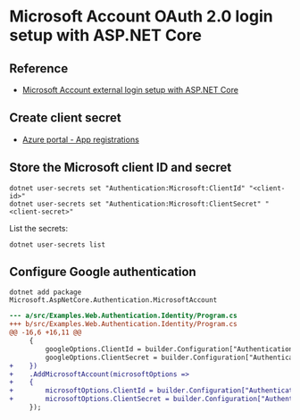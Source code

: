 # Microsoft Account OAuth 2.0 login setup with ASP.NET Core

## Reference

- [Microsoft Account external login setup with ASP.NET Core](https://learn.microsoft.com/ja-jp/aspnet/core/security/authentication/social/microsoft-logins?view=aspnetcore-8.0)


## Create client secret

- [Azure portal - App registrations](https://go.microsoft.com/fwlink/?linkid=2083908)


## Store the Microsoft client ID and secret

```shell
dotnet user-secrets set "Authentication:Microsoft:ClientId" "<client-id>"
dotnet user-secrets set "Authentication:Microsoft:ClientSecret" "<client-secret>"
```

List the secrets:

```shell
dotnet user-secrets list
```

## Configure Google authentication

```shell
dotnet add package Microsoft.AspNetCore.Authentication.MicrosoftAccount
```

```diff
--- a/src/Examples.Web.Authentication.Identity/Program.cs
+++ b/src/Examples.Web.Authentication.Identity/Program.cs
@@ -16,6 +16,11 @@
     {
         googleOptions.ClientId = builder.Configuration["Authentication:Google:ClientId"]!;
         googleOptions.ClientSecret = builder.Configuration["Authentication:Google:ClientSecret"]!;
+    })
+    .AddMicrosoftAccount(microsoftOptions =>
+    {
+        microsoftOptions.ClientId = builder.Configuration["Authentication:Microsoft:ClientId"]!;
+        microsoftOptions.ClientSecret = builder.Configuration["Authentication:Microsoft:ClientSecret"]!;
     });
```
